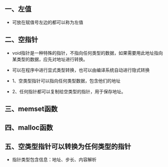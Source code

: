 ## 一、左值
* 可放在赋值号左边的都可以称为左值


## 二、空指针
* void指针是一种特殊的指针，不指向任何类型的数据，如果需要用此地址指向某类型的数据，应先对地址进行转换。
* 可以在程序中进行显式类型转换，也可以由编译系统自动进行隐式转换


* 1、空类型指针可以指向任何类型数据，包含他们的地址
* 2、任何指针都可以复制给空类型的指针，用于保存地址。

## 三、memset函数

## 四、malloc函数

## 五、空类型指针可以转换为任何类型的指针
* 指针类型包含信息：地址、步长、内容解析
